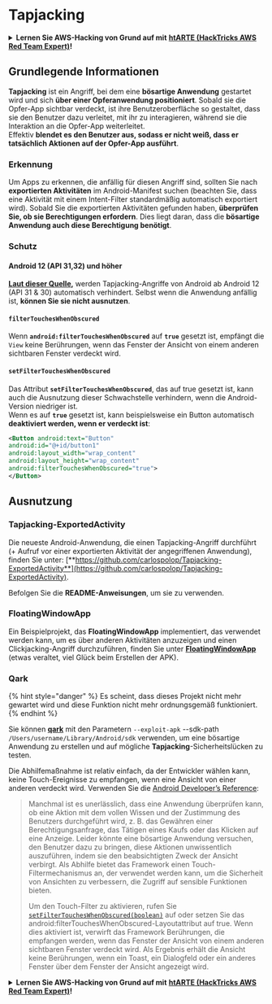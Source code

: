 # Tapjacking

<details>

<summary><strong>Lernen Sie AWS-Hacking von Grund auf mit</strong> <a href="https://training.hacktricks.xyz/courses/arte"><strong>htARTE (HackTricks AWS Red Team Expert)</strong></a><strong>!</strong></summary>

Andere Möglichkeiten, HackTricks zu unterstützen:

* Wenn Sie Ihr **Unternehmen in HackTricks bewerben möchten** oder **HackTricks als PDF herunterladen möchten**, überprüfen Sie die [**ABONNEMENTPLÄNE**](https://github.com/sponsors/carlospolop)!
* Holen Sie sich das [**offizielle PEASS & HackTricks-Merchandise**](https://peass.creator-spring.com)
* Entdecken Sie [**The PEASS Family**](https://opensea.io/collection/the-peass-family), unsere Sammlung exklusiver [**NFTs**](https://opensea.io/collection/the-peass-family)
* **Treten Sie der** 💬 [**Discord-Gruppe**](https://discord.gg/hRep4RUj7f) oder der [**Telegram-Gruppe**](https://t.me/peass) bei oder **folgen** Sie uns auf **Twitter** 🐦 [**@carlospolopm**](https://twitter.com/hacktricks_live)**.**
* **Teilen Sie Ihre Hacking-Tricks, indem Sie PRs an die** [**HackTricks**](https://github.com/carlospolop/hacktricks) und [**HackTricks Cloud**](https://github.com/carlospolop/hacktricks-cloud) **GitHub-Repositories** senden.

</details>

## **Grundlegende Informationen**

**Tapjacking** ist ein Angriff, bei dem eine **bösartige Anwendung** gestartet wird und sich **über einer Opferanwendung positioniert**. Sobald sie die Opfer-App sichtbar verdeckt, ist ihre Benutzeroberfläche so gestaltet, dass sie den Benutzer dazu verleitet, mit ihr zu interagieren, während sie die Interaktion an die Opfer-App weiterleitet.\
Effektiv **blendet es den Benutzer aus, sodass er nicht weiß, dass er tatsächlich Aktionen auf der Opfer-App ausführt**.

### Erkennung

Um Apps zu erkennen, die anfällig für diesen Angriff sind, sollten Sie nach **exportierten Aktivitäten** im Android-Manifest suchen (beachten Sie, dass eine Aktivität mit einem Intent-Filter standardmäßig automatisch exportiert wird). Sobald Sie die exportierten Aktivitäten gefunden haben, **überprüfen Sie, ob sie Berechtigungen erfordern**. Dies liegt daran, dass die **bösartige Anwendung auch diese Berechtigung benötigt**.

### Schutz

#### Android 12 (API 31,32) und höher

[**Laut dieser Quelle**](https://www.geeksforgeeks.org/tapjacking-in-android/)**,** werden Tapjacking-Angriffe von Android ab Android 12 (API 31 & 30) automatisch verhindert. Selbst wenn die Anwendung anfällig ist, **können Sie sie nicht ausnutzen**.

#### `filterTouchesWhenObscured`

Wenn **`android:filterTouchesWhenObscured`** auf **`true`** gesetzt ist, empfängt die `View` keine Berührungen, wenn das Fenster der Ansicht von einem anderen sichtbaren Fenster verdeckt wird.

#### **`setFilterTouchesWhenObscured`**

Das Attribut **`setFilterTouchesWhenObscured`**, das auf true gesetzt ist, kann auch die Ausnutzung dieser Schwachstelle verhindern, wenn die Android-Version niedriger ist.\
Wenn es auf **`true`** gesetzt ist, kann beispielsweise ein Button automatisch **deaktiviert werden, wenn er verdeckt ist**:
```xml
<Button android:text="Button"
android:id="@+id/button1"
android:layout_width="wrap_content"
android:layout_height="wrap_content"
android:filterTouchesWhenObscured="true">
</Button>
```
## Ausnutzung

### Tapjacking-ExportedActivity

Die neueste Android-Anwendung, die einen Tapjacking-Angriff durchführt (+ Aufruf vor einer exportierten Aktivität der angegriffenen Anwendung), finden Sie unter: [**https://github.com/carlospolop/Tapjacking-ExportedActivity**](https://github.com/carlospolop/Tapjacking-ExportedActivity).

Befolgen Sie die **README-Anweisungen**, um sie zu verwenden.

### FloatingWindowApp

Ein Beispielprojekt, das **FloatingWindowApp** implementiert, das verwendet werden kann, um es über anderen Aktivitäten anzuzeigen und einen Clickjacking-Angriff durchzuführen, finden Sie unter [**FloatingWindowApp**](https://github.com/aminography/FloatingWindowApp) (etwas veraltet, viel Glück beim Erstellen der APK).

### Qark

{% hint style="danger" %}
Es scheint, dass dieses Projekt nicht mehr gewartet wird und diese Funktion nicht mehr ordnungsgemäß funktioniert.
{% endhint %}

Sie können [**qark**](https://github.com/linkedin/qark) mit den Parametern `--exploit-apk` --sdk-path `/Users/username/Library/Android/sdk` verwenden, um eine bösartige Anwendung zu erstellen und auf mögliche **Tapjacking**-Sicherheitslücken zu testen.

Die Abhilfemaßnahme ist relativ einfach, da der Entwickler wählen kann, keine Touch-Ereignisse zu empfangen, wenn eine Ansicht von einer anderen verdeckt wird. Verwenden Sie die [Android Developer’s Reference](https://developer.android.com/reference/android/view/View#security):

> Manchmal ist es unerlässlich, dass eine Anwendung überprüfen kann, ob eine Aktion mit dem vollen Wissen und der Zustimmung des Benutzers durchgeführt wird, z. B. das Gewähren einer Berechtigungsanfrage, das Tätigen eines Kaufs oder das Klicken auf eine Anzeige. Leider könnte eine bösartige Anwendung versuchen, den Benutzer dazu zu bringen, diese Aktionen unwissentlich auszuführen, indem sie den beabsichtigten Zweck der Ansicht verbirgt. Als Abhilfe bietet das Framework einen Touch-Filtermechanismus an, der verwendet werden kann, um die Sicherheit von Ansichten zu verbessern, die Zugriff auf sensible Funktionen bieten.
>
> Um den Touch-Filter zu aktivieren, rufen Sie [`setFilterTouchesWhenObscured(boolean)`](https://developer.android.com/reference/android/view/View#setFilterTouchesWhenObscured%28boolean%29) auf oder setzen Sie das android:filterTouchesWhenObscured-Layoutattribut auf true. Wenn dies aktiviert ist, verwirft das Framework Berührungen, die empfangen werden, wenn das Fenster der Ansicht von einem anderen sichtbaren Fenster verdeckt wird. Als Ergebnis erhält die Ansicht keine Berührungen, wenn ein Toast, ein Dialogfeld oder ein anderes Fenster über dem Fenster der Ansicht angezeigt wird.

<details>

<summary><strong>Lernen Sie AWS-Hacking von Grund auf mit</strong> <a href="https://training.hacktricks.xyz/courses/arte"><strong>htARTE (HackTricks AWS Red Team Expert)</strong></a><strong>!</strong></summary>

Andere Möglichkeiten, HackTricks zu unterstützen:

* Wenn Sie Ihr **Unternehmen in HackTricks bewerben möchten** oder **HackTricks als PDF herunterladen möchten**, überprüfen Sie die [**ABONNEMENTPLÄNE**](https://github.com/sponsors/carlospolop)!
* Holen Sie sich das [**offizielle PEASS & HackTricks-Merchandise**](https://peass.creator-spring.com)
* Entdecken Sie [**The PEASS Family**](https://opensea.io/collection/the-peass-family), unsere Sammlung exklusiver [**NFTs**](https://opensea.io/collection/the-peass-family)
* **Treten Sie der** 💬 [**Discord-Gruppe**](https://discord.gg/hRep4RUj7f) oder der [**Telegramm-Gruppe**](https://t.me/peass) bei oder **folgen** Sie uns auf **Twitter** 🐦 [**@carlospolopm**](https://twitter.com/hacktricks_live)**.**
* **Teilen Sie Ihre Hacking-Tricks, indem Sie PRs an die** [**HackTricks**](https://github.com/carlospolop/hacktricks) und [**HackTricks Cloud**](https://github.com/carlospolop/hacktricks-cloud) GitHub-Repositories senden.

</details>

